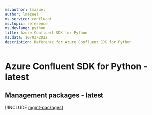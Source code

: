 ```yaml
---
ms.author: lmazuel
author: lmazuel
ms.service: confluent
ms.topic: reference
ms.devlang: python
title: Azure Confluent SDK for Python
ms.data: 10/03/2022
description: Reference for Azure Confluent SDK for Python
---
```

# Azure Confluent SDK for Python - latest

## Management packages - latest
[!INCLUDE [mgmt-packages](confluent-mgmt-index.md)]